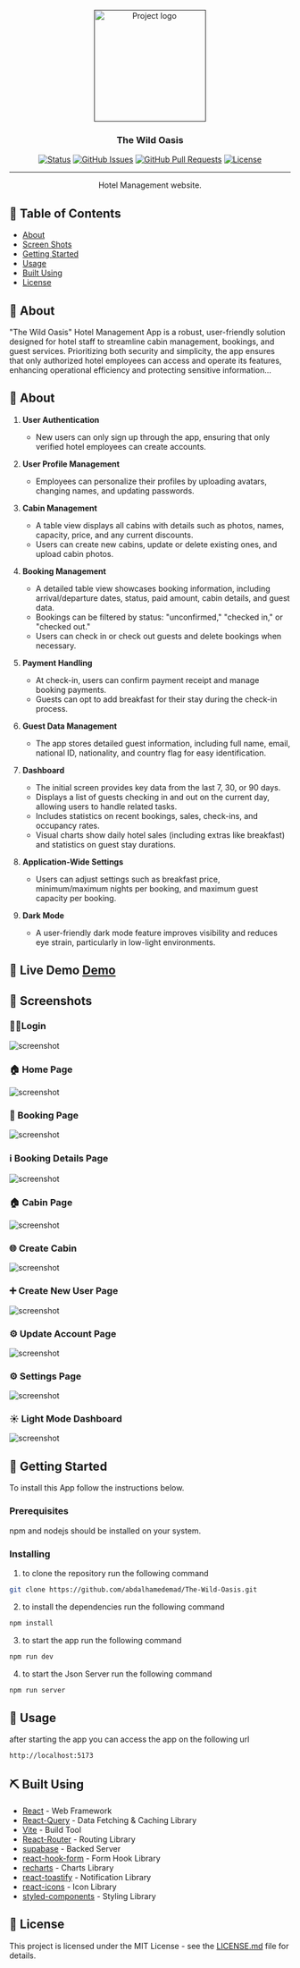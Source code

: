 <p align="center">
  <a href="" rel="noopener">
 <img src="./public//logo-light.png" alt="Project logo" width="200"></a>
 </a>
</p>

<h3 align="center">The Wild Oasis</h3>

<div align="center">

[![Status](https://img.shields.io/badge/status-active-success.svg)]()
[![GitHub Issues](https://img.shields.io/github/issues/kylelobo/The-Documentation-Compendium.svg)](https://github.com/kylelobo/The-Documentation-Compendium/issues)
[![GitHub Pull Requests](https://img.shields.io/github/issues-pr/kylelobo/The-Documentation-Compendium.svg)](https://github.com/kylelobo/The-Documentation-Compendium/pulls)
[![License](https://img.shields.io/badge/license-MIT-blue.svg)](/LICENSE)

</div>

---

<p align="center"> Hotel Management website.
    <br> 
</p>

## 📝 Table of Contents

- [About](#about)
- [Screen Shots](#screen_shots)
- [Getting Started](#getting_started)
- [Usage](#usage)
- [Built Using](#built_using)
- [License](#license)

## 🧐 About <a name = "about"></a>

"The Wild Oasis" Hotel Management App is a robust, user-friendly solution designed for hotel staff to streamline cabin management, bookings, and guest services. Prioritizing both security and simplicity, the app ensures that only authorized hotel employees can access and operate its features, enhancing operational efficiency and protecting sensitive information...

## 🧐 About <a name = "Features"></a>

1. **User Authentication**

   - New users can only sign up through the app, ensuring that only verified hotel employees can create accounts.

2. **User Profile Management**

   - Employees can personalize their profiles by uploading avatars, changing names, and updating passwords.

3. **Cabin Management**

   - A table view displays all cabins with details such as photos, names, capacity, price, and any current discounts.
   - Users can create new cabins, update or delete existing ones, and upload cabin photos.

4. **Booking Management**

   - A detailed table view showcases booking information, including arrival/departure dates, status, paid amount, cabin details, and guest data.
   - Bookings can be filtered by status: "unconfirmed," "checked in," or "checked out."
   - Users can check in or check out guests and delete bookings when necessary.

5. **Payment Handling**

   - At check-in, users can confirm payment receipt and manage booking payments.
   - Guests can opt to add breakfast for their stay during the check-in process.

6. **Guest Data Management**

   - The app stores detailed guest information, including full name, email, national ID, nationality, and country flag for easy identification.

7. **Dashboard**

   - The initial screen provides key data from the last 7, 30, or 90 days.
   - Displays a list of guests checking in and out on the current day, allowing users to handle related tasks.
   - Includes statistics on recent bookings, sales, check-ins, and occupancy rates.
   - Visual charts show daily hotel sales (including extras like breakfast) and statistics on guest stay durations.

8. **Application-Wide Settings**

   - Users can adjust settings such as breakfast price, minimum/maximum nights per booking, and maximum guest capacity per booking.

9. **Dark Mode**
   - A user-friendly dark mode feature improves visibility and reduces eye strain, particularly in low-light environments.

## 🚀 Live Demo <a name = "life_demo" href="https://the-wild-oasis-dusky-kappa.vercel.app/" >Demo</a>

## 📸 Screenshots <a name = "screen_shots"></a>

### 🚶‍➡️Login

![screenshot](https://github.com/abdalhamedemad/The-Wild-Oasis/blob/main/screenshots/loginDarkMode.png?raw=true)

### 🏠 Home Page

![screenshot](https://github.com/abdalhamedemad/The-Wild-Oasis/blob/main/screenshots/Dashboard.png?raw=true)

### 👜 Booking Page

![screenshot](https://github.com/abdalhamedemad/The-Wild-Oasis/blob/main/screenshots/Bookings.png?raw=true)

### ℹ️ Booking Details Page

![screenshot](https://github.com/abdalhamedemad/The-Wild-Oasis/blob/main/screenshots/BookingDetails.png?raw=true)

### 🏠 Cabin Page

![screenshot](https://github.com/abdalhamedemad/The-Wild-Oasis/blob/main/screenshots/Cabins.png?raw=true)

### 🌐 Create Cabin

![screenshot](https://github.com/abdalhamedemad/The-Wild-Oasis/blob/main/screenshots/CreateCabinPage.jpeg?raw=true)

### ➕ Create New User Page

![screenshot](https://github.com/abdalhamedemad/The-Wild-Oasis/blob/main/screenshots/CreateNewUser.png?raw=true)

### ⚙️ Update Account Page

![screenshot](https://github.com/abdalhamedemad/The-Wild-Oasis/blob/main/screenshots/CreateNewUser.png?raw=true)

### ⚙️ Settings Page

![screenshot](https://github.com/abdalhamedemad/The-Wild-Oasis/blob/main/screenshots/Settings.png?raw=true)

### ☀️ Light Mode Dashboard

![screenshot](https://github.com/abdalhamedemad/The-Wild-Oasis/blob/main/screenshots/lightMode.png?raw=true)

## 🏁 Getting Started <a name = "getting_started"></a>

To install this App follow the instructions below.

### Prerequisites

npm and nodejs should be installed on your system.

### Installing

1. to clone the repository run the following command

```bash
git clone https://github.com/abdalhamedemad/The-Wild-Oasis.git
```

2. to install the dependencies run the following command

```bash
npm install
```

3. to start the app run the following command

```bash
npm run dev
```

4. to start the Json Server run the following command

```bash
npm run server
```

## 🎈 Usage <a name="usage"></a>

after starting the app you can access the app on the following url

```bash
http://localhost:5173
```

## ⛏️ Built Using <a name = "built_using"></a>

- [React](https://reactjs.org/) - Web Framework
- [React-Query](https://tanstack.com/query/v3) - Data Fetching & Caching Library
- [Vite](https://vitejs.dev/) - Build Tool
- [React-Router](https://reactrouter.com/) - Routing Library
- [supabase](https://supabase.com/) - Backed Server
- [react-hook-form](https://react-hook-form.com/) - Form Hook Library
- [recharts](https://recharts.org/en-US/) - Charts Library
- [react-toastify](https://fkhadra.github.io/react-toastify/introduction/) - Notification Library
- [react-icons](https://react-icons.github.io/react-icons/) - Icon Library
- [styled-components](https://styled-components.com/) - Styling Library

## 📄 License <a name = "authors"></a>

This project is licensed under the MIT License - see the [LICENSE.md](/LICENSE) file for details.
